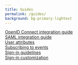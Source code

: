 ```yaml
---
title: Guides
permalink: /guides/
background: bg-primary-lightest
---
```


<div class="guide-row">
  <div class="guide-item">
    <a href="{{ site.baseurl }}/guides/oidc">OpenID Connect integration guide</a>
  </div>
  <div class="guide-item">
    <a href="{{ site.baseurl }}/guides/saml">SAML integration guide</a>
  </div>
  <div class="guide-item">
    <a href="{{ site.baseurl }}/guides/attributes">User attributes</a>
  </div>
  <div class="guide-item">
    <a href="{{ site.baseurl }}/guides/events">Subscribing to events</a>
  </div>
  <div class="guide-item">
    <a href="{{ site.baseurl }}/guides/sign-in-guidelines">Sign-in guidelines</a>
  </div>
  <div class="guide-item">
    <a href="{{ site.baseurl }}/guides/sign-in-customization">Sign-in customization</a>
  </div>
</div>
